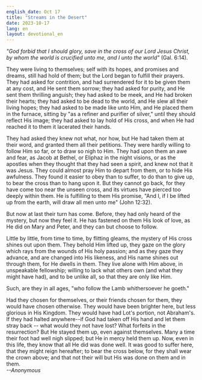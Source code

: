 ```yaml
---
english_date: Oct 17
title: "Streams in the Desert"
date: 2023-10-17
lang: en
layout: devotional_en
---
```





<p><em>"God forbid that I should glory, save in the cross of our Lord Jesus Christ, by whom the world is crucified unto me, and I unto the world"</em> (Gal. 6:14).

</p>

<p>They were living to themselves; self with its hopes, and promises and dreams, still had hold of them; but the Lord began to fulfill their prayers. They had asked for contrition, and had surrendered for it to be given them at any cost, and He sent them sorrow; they had asked for purity, and He sent them thrilling anguish; they had asked to be meek, and He had broken their hearts; they had asked to be dead to the world, and He slew all their living hopes; they had asked to be made like unto Him, and He placed them in the furnace, sitting by "as a refiner and purifier of silver," until they should reflect His image; they had asked to lay hold of His cross, and when He had reached it to them it lacerated their hands.

</p>

<p>They had asked they knew not what, nor how, but He had taken them at their word, and granted them all their petitions. They were hardly willing to follow Him so far, or to draw so nigh to Him. They had upon them an awe and fear, as Jacob at Bethel, or Eliphaz in the night visions, or as the apostles when they thought that they had seen a spirit, and knew not that it was Jesus. They could almost pray Him to depart from them, or to hide His awfulness. They found it easier to obey than to suffer, to do than to give up, to bear the cross than to hang upon it. But they cannot go back, for they have come too near the unseen cross, and its virtues have pierced too deeply within them. He is fulfilling to them His promise, "And I, if I be lifted up from the earth, will draw all men unto me" (John 12:32).

</p>

<p>But now at last their turn has come. Before, they had only heard of the mystery, but now they feel it. He has fastened on them His look of love, as He did on Mary and Peter, and they can but choose to follow.

</p>

<p>Little by little, from time to time, by flitting gleams, the mystery of His cross shines out upon them. They behold Him lifted up, they gaze on the glory which rays from the wounds of His holy passion; and as they gaze they advance, and are changed into His likeness, and His name shines out through them, for He dwells in them. They live alone with Him above, in unspeakable fellowship; willing to lack what others own (and what they might have had), and to be unlike all, so that they are only like Him.

</p>

<p>Such, are they in all ages, "who follow the Lamb whithersoever he goeth."

</p>

<p>Had they chosen for themselves, or their friends chosen for them, they would have chosen otherwise. They would have been brighter here, but less glorious in His Kingdom. They would have had Lot's portion, not Abraham's. If they had halted anywhere--if God had taken off His hand and let them stray back -- what would they not have lost? What forfeits in the resurrection? But He stayed them up, even against themselves. Many a time their foot had well nigh slipped; but He in mercy held them up. Now, even in this life, they know that all He did was done well. It was good to suffer here, that they might reign hereafter; to bear the cross below, for they shall wear the crown above; and that not their will but His was done on them and in them.<br/> <em>--Anonymous</em>

</p>

<p></p>